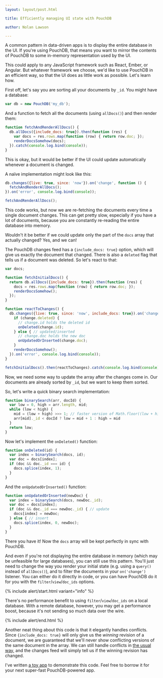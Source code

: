 ```yaml
---
layout: layout/post.html

title: Efficiently managing UI state with PouchDB

author: Nolan Lawson

---
```


A common pattern in data-driven apps is to display the entire database in the UI. If you're using PouchDB, that means you want to mirror the contents of PouchDB to some in-memory representation used by the UI.

This could apply to any JavaScript framework such as React, Ember, or Angular. But whatever framework we choose, we'd like to use PouchDB in an efficient way, so that the UI does as little work as possible. Let's learn how.

First off, let's say you are sorting all your documents by `_id`. You might have a database:

```js
var db = new PouchDB('my_db');
```

And a function to fetch all the documents (using `allDocs()`) and then render them:

```js
function fetchAndRenderAllDocs() {
  db.allDocs({include_docs: true}).then(function (res) {
    var docs = res.rows.map(function (row) { return row.doc; });  
    renderDocsSomehow(docs);
  }).catch(console.log.bind(console));
}
```

This is okay, but it would be better if the UI could update automatically whenever a document is changed.

A naïve implementation might look like this:

```js
db.changes({live: true, since: 'now'}).on('change', function () {
  fetchAndRenderAllDocs();
}).on('error', console.log.bind(console));

fetchAndRenderAllDocs();
```

This code works, but now we are re-fetching the documents every time a single document changes. This can get pretty slow, especially if you have a lot of documents, because you are constantly re-reading the entire database into memory.

Wouldn't it be better if we could update only the part of the `docs` array that actually changed? Yes, and we can!

The PouchDB changes feed has a `{include_docs: true}` option, which will give us exactly the document that changed. There is also a `deleted` flag that tells us if a document was deleted. So let's react to that:

```js
var docs;

function fetchInitialDocs() {
  return db.allDocs({include_docs: true}).then(function (res) {
    docs = res.rows.map(function (row) { return row.doc; });
    renderDocsSomehow();
  });
}

function reactToChanges() {
  db.changes({live: true, since: 'now', include_docs: true}).on('change', function (change) {
    if (change.deleted) {
      // change.id holds the deleted id
      onDeleted(change.id);
    } else { // updated/inserted
      // change.doc holds the new doc
      onUpdatedOrInserted(change.doc);
    }
    renderDocsSomehow();
  }).on('error', console.log.bind(console));
}

fetchInitialDocs().then(reactToChanges).catch(console.log.bind(console));
```

Now, we need some way to update the array after the changes come in. Our documents are already sorted by `_id`, but we want to keep them sorted.

So, let's write a quick binary search implementation:

```js
function binarySearch(arr, docId) {
  var low = 0, high = arr.length, mid;
  while (low < high) {
    mid = (low + high) >>> 1; // faster version of Math.floor((low + high) / 2)
    arr[mid]._id < docId ? low = mid + 1 : high = mid
  }
  return low;
}
```

Now let's implement the `onDeleted()` function:

```js
function onDeleted(id) {
  var index = binarySearch(docs, id);
  var doc = docs[index];
  if (doc && doc._id === id) {
    docs.splice(index, 1);
  }
}
```

And the `onUpdatedOrInserted()` function:

```js
function onUpdatedOrInserted(newDoc) {
  var index = binarySearch(docs, newDoc._id);
  var doc = docs[index];
  if (doc && doc._id === newDoc._id) { // update
    docs[index] = newDoc;
  } else { // insert
    docs.splice(index, 0, newDoc);
  }
}
```

There you have it! Now the `docs` array will be kept perfectly in sync with PouchDB.

And even if you're not displaying the entire database in memory (which may be unfeasible for large databases), you can still use this pattern. You'll just need to change the way you render your initial state (e.g. using a `query()` instead of `allDocs()`), and to filter the documents in your `on('change')` listener. You can either do it directly in code, or you can have PouchDB do it for you with the `filter`/`view`/`doc_ids` options.

{% include alert/start.html variant="info" %}

There's no performance benefit to using <code>filter</code>/<code>view</code>/<code>doc_ids</code> on a local database. With a remote database, however, you may get a performance boost, because it's not sending so much data over the wire.

{% include alert/end.html %}

Another neat thing about this code is that it elegantly handles conflicts. Since `{include_docs: true}` will only give us the *winning* revision of a document, we are guaranteed that we'll never show conflicting versions of the same document in the array. We can still handle conflicts in [the usual way](http://pouchdb.com/guides/conflicts.html), and the changes feed will simply tell us if the winning revision has changed.

I've written [a toy app](http://bl.ocks.org/nolanlawson/3e096160b848689f1058) to demonstrate this code. Feel free to borrow it for your next super-fast PouchDB-powered app.
